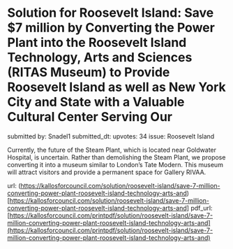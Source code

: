 # Solution for Roosevelt Island: Save $7 million by Converting the Power Plant into the Roosevelt Island Technology, Arts and Sciences (RITAS Museum) to Provide Roosevelt Island as well as New York City and State with a Valuable Cultural Center Serving Our  #

submitted by: Snadel1
submitted_dt: 
upvotes: 34
issue: Roosevelt Island

Currently, the future of the Steam Plant, which is located near Goldwater Hospital, is uncertain. Rather than demolishing the Steam Plant, we propose converting it into a museum similar to London’s Tate Modern. This museum will attract visitors and provide a permanent space for Gallery RIVAA.

url: (https://kallosforcouncil.com/solution/roosevelt-island/save-7-million-converting-power-plant-roosevelt-island-technology-arts-and)[https://kallosforcouncil.com/solution/roosevelt-island/save-7-million-converting-power-plant-roosevelt-island-technology-arts-and]
pdf_url: [https://kallosforcouncil.com/printpdf/solution/roosevelt-island/save-7-million-converting-power-plant-roosevelt-island-technology-arts-and](https://kallosforcouncil.com/printpdf/solution/roosevelt-island/save-7-million-converting-power-plant-roosevelt-island-technology-arts-and)